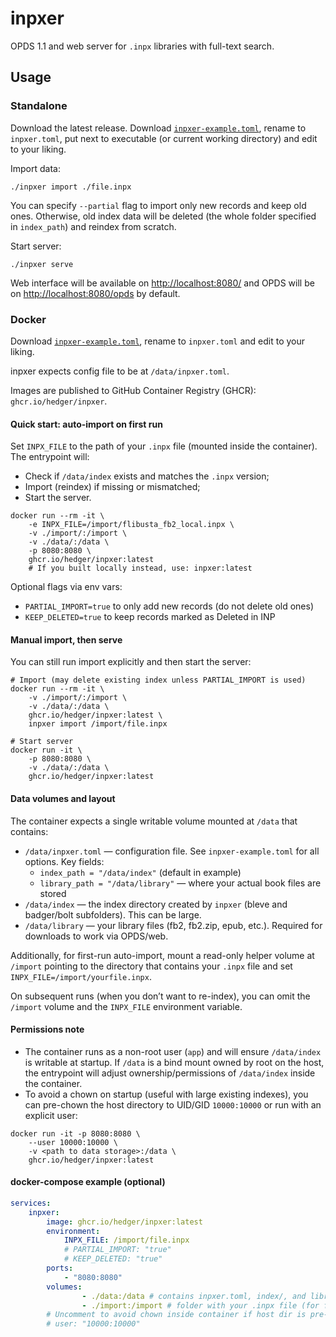 # inpxer

OPDS 1.1 and web server for `.inpx` libraries with full-text search.

## Usage

### Standalone

Download the latest release.
Download [`inpxer-example.toml`](./inpxer-example.toml), rename to `inpxer.toml`, put next to executable (or current working directory) and edit to your liking.

Import data:
```shell
./inpxer import ./file.inpx
```

You can specify `--partial` flag to import only new records and keep old ones.
Otherwise, old index data will be deleted (the whole folder specified in `index_path`) and reindex from scratch.

Start server:
```shell
./inpxer serve
```

Web interface will be available on [http://localhost:8080/](http://localhost:8080/) and
OPDS will be on [http://localhost:8080/opds](http://localhost:8080/opds) by default.

### Docker

Download [`inpxer-example.toml`](./inpxer-example.toml), rename to `inpxer.toml` and edit to your liking.

inpxer expects config file to be at `/data/inpxer.toml`.

Images are published to GitHub Container Registry (GHCR): `ghcr.io/hedger/inpxer`.

#### Quick start: auto-import on first run

Set `INPX_FILE` to the path of your `.inpx` file (mounted inside the container). The entrypoint will:
- Check if `/data/index` exists and matches the `.inpx` version;
- Import (reindex) if missing or mismatched;
- Start the server.

```shell
docker run --rm -it \
	-e INPX_FILE=/import/flibusta_fb2_local.inpx \
	-v ./import/:/import \
	-v ./data/:/data \
	-p 8080:8080 \
	ghcr.io/hedger/inpxer:latest
	# If you built locally instead, use: inpxer:latest
```

Optional flags via env vars:
- `PARTIAL_IMPORT=true` to only add new records (do not delete old ones)
- `KEEP_DELETED=true` to keep records marked as Deleted in INP

#### Manual import, then serve

You can still run import explicitly and then start the server:

```shell
# Import (may delete existing index unless PARTIAL_IMPORT is used)
docker run --rm -it \
	-v ./import/:/import \
	-v ./data/:/data \
	ghcr.io/hedger/inpxer:latest \
	inpxer import /import/file.inpx

# Start server
docker run -it \
	-p 8080:8080 \
	-v ./data/:/data \
	ghcr.io/hedger/inpxer:latest
```

#### Data volumes and layout

The container expects a single writable volume mounted at `/data` that contains:

- `/data/inpxer.toml` — configuration file. See `inpxer-example.toml` for all options. Key fields:
	- `index_path = "/data/index"` (default in example)
	- `library_path = "/data/library"` — where your actual book files are stored
- `/data/index` — the index directory created by `inpxer` (bleve and badger/bolt subfolders). This can be large.
- `/data/library` — your library files (fb2, fb2.zip, epub, etc.). Required for downloads to work via OPDS/web.

Additionally, for first-run auto-import, mount a read-only helper volume at `/import` pointing to the directory that contains your `.inpx` file and set `INPX_FILE=/import/yourfile.inpx`.

On subsequent runs (when you don’t want to re-index), you can omit the `/import` volume and the `INPX_FILE` environment variable.

#### Permissions note

- The container runs as a non-root user (`app`) and will ensure `/data/index` is writable at startup. If `/data` is a bind mount owned by root on the host, the entrypoint will adjust ownership/permissions of `/data/index` inside the container.
- To avoid a chown on startup (useful with large existing indexes), you can pre-chown the host directory to UID/GID `10000:10000` or run with an explicit user:

```shell
docker run -it -p 8080:8080 \
	--user 10000:10000 \
	-v <path to data storage>:/data \
	ghcr.io/hedger/inpxer:latest
```

#### docker-compose example (optional)

```yaml
services:
	inpxer:
		image: ghcr.io/hedger/inpxer:latest
		environment:
			INPX_FILE: /import/file.inpx
			# PARTIAL_IMPORT: "true"
			# KEEP_DELETED: "true"
		ports:
			- "8080:8080"
		volumes:
				- ./data:/data # contains inpxer.toml, index/, and library/ (as configured)
				- ./import:/import # folder with your .inpx file (for first run)
		# Uncomment to avoid chown inside container if host dir is pre-owned by 10000:10000
		# user: "10000:10000"
```
